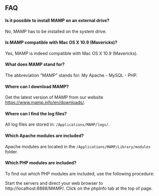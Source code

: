 ## FAQ

#### Is it possible to install MAMP on an external drive?
No, MAMP has to be installed on the system drive.

#### Is MAMP compatible with Mac OS X 10.9 (Mavericks)?
Yes, MAMP is indeed compatible with Mac OS X 10.9 (Mavericks).

#### What does MAMP stand for?
The abbreviation "MAMP" stands for: My Apache - MySQL - PHP.

#### Where can I download MAMP?
Get the latest version of MAMP from our website https://www.mamp.info/en/downloads/.

#### Where can I find the log files?
All log files are stored in: `/Applications/MAMP/logs/`.

#### Which Apache modules are included?
Apache modules are located in the `/Applications/MAMP/Library/modules` folder.

#### Which PHP modules are included?
To find out which PHP modules are included, use the following procedure:

Start the servers and direct your web browser to http://localhost:8888/MAMP/.
Click on the phpInfo tab at the top of page.
